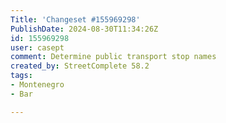 ```yaml
---
Title: 'Changeset #155969298'
PublishDate: 2024-08-30T11:34:26Z
id: 155969298
user: casept
comment: Determine public transport stop names
created_by: StreetComplete 58.2
tags:
- Montenegro
- Bar

---
```

